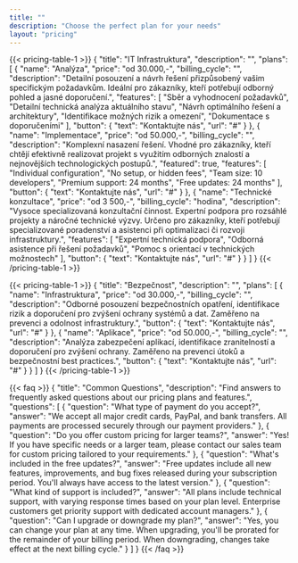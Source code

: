 ```yaml
---
title: ""
description: "Choose the perfect plan for your needs"
layout: "pricing"
---
```


{{< pricing-table-1 >}}
{
    "title": "IT Infrastruktura",
    "description": "",
    "plans": [
        {
            "name": "Analýza",
            "price": "od 30.000,-",
            "billing_cycle": "",
            "description": "Detailní posouzení a návrh řešení přizpůsobený vašim specifickým požadavkům. Ideální pro zákazníky, kteří potřebují odborný pohled a jasné doporučení.",
            "features": [
                "Sběr a vyhodnocení požadavků",
                "Detailní technická analýza aktuálního stavu",
                "Návrh optimálního řešení a architektury",
                "Identifikace možných rizik a omezení",
                "Dokumentace s doporučeními"
            ],
            "button": {
                "text": "Kontaktujte nás",
                "url": "#"
            }
        },
        {
            "name": "Implementace",
            "price": "od 50.000,-",
            "billing_cycle": "",
            "description": "Komplexní nasazení řešení. Vhodné pro zákazníky, kteří chtějí efektivně realizovat projekt s využitím odborných znalostí a nejnovějších technologických postupů.",
            "featured": true,
            "features": [
                "Individual configuration",
                "No setup, or hidden fees",
                "Team size: 10 developers",
                "Premium support: 24 months",
                "Free updates: 24 months"
            ],
            "button": {
                "text": "Kontaktujte nás",
                "url": "#"
            }
        },
        {
            "name": "Technické konzultace",
            "price": "od 3 500,-",
            "billing_cycle": "hodina",
            "description": "Vysoce specializovaná konzultační činnost. Expertní podpora pro rozsáhlé projekty a náročné technické výzvy. Určeno pro zákazníky, kteří potřebují specializované poradenství a asistenci při optimalizaci či rozvoji infrastruktury.",
            "features": [
                "Expertní technická podpora",
                "Odborná asistence při řešení požadavků",
                "Pomoc s orientací v technických možnostech"
            ],
            "button": {
                "text": "Kontaktujte nás",
                "url": "#"
            }
        }
    ]
}
{{< /pricing-table-1 >}}

{{< pricing-table-1 >}}
{
    "title": "Bezpečnost",
    "description": "",
    "plans": [
        {
            "name": "Infrastruktura",
            "price": "od 30.000,-",
            "billing_cycle": "",
            "description": "Odborné posouzení bezpečnostních opatření, identifikace rizik a doporučení pro zvýšení ochrany systémů a dat. Zaměřeno na prevenci a odolnost infrastruktury.",
            "button": {
                "text": "Kontaktujte nás",
                "url": "#"
            }
        },
        {
            "name": "Aplikace",
            "price": "od 50.000,-",
            "billing_cycle": "",
            "description": "Analýza zabezpečení aplikací, identifikace zranitelností a doporučení pro zvýšení ochrany. Zaměřeno na prevenci útoků a bezpečnostní best practices.",
            "button": {
                "text": "Kontaktujte nás",
                "url": "#"
            }
        }
    ]
}
{{< /pricing-table-1 >}}

<!--
<div class="mt-16"></div>

{{< pricing-table-2 >}}
{
    "title": "Alternative Pricing Options",
    "description": "Choose a plan that best suits your business needs with our flexible pricing options.",
    "plans": [
        {
            "name": "Basic",
            "price": "19",
            "description": "Perfect for freelancers and solo developers.",
            "features": [
                "Core features included",
                "Community support",
                "Team size: 1 developer",
                "Basic analytics",
                "Monthly updates"
            ],
            "button": {
                "text": "Choose Basic",
                "url": "#"
            }
        },
        {
            "name": "Professional",
            "price": "79",
            "description": "Ideal for growing development teams.",
            "featured": true,
            "features": [
                "All Basic features",
                "Priority support",
                "Team size: up to 5 developers",
                "Advanced analytics",
                "CI/CD integration"
            ],
            "button": {
                "text": "Choose Pro",
                "url": "#"
            }
        },
        {
            "name": "Business",
            "price": "299",
            "description": "For large organizations and enterprises.",
            "features": [
                "All Pro features",
                "24/7 dedicated support",
                "Unlimited team size",
                "Custom integrations",
                "SLA guarantee"
            ],
            "button": {
                "text": "Choose Business",
                "url": "#"
            }
        }
    ]
}
{{< /pricing-table-2 >}}
-->
{{< faq >}}
{
    "title": "Common Questions",
    "description": "Find answers to frequently asked questions about our pricing plans and features.",
    "questions": [
        {
            "question": "What type of payment do you accept?",
            "answer": "We accept all major credit cards, PayPal, and bank transfers. All payments are processed securely through our payment providers."
        },
        {
            "question": "Do you offer custom pricing for larger teams?",
            "answer": "Yes! If you have specific needs or a larger team, please contact our sales team for custom pricing tailored to your requirements."
        },
        {
            "question": "What's included in the free updates?",
            "answer": "Free updates include all new features, improvements, and bug fixes released during your subscription period. You'll always have access to the latest version."
        },
        {
            "question": "What kind of support is included?",
            "answer": "All plans include technical support, with varying response times based on your plan level. Enterprise customers get priority support with dedicated account managers."
        },
        {
            "question": "Can I upgrade or downgrade my plan?",
            "answer": "Yes, you can change your plan at any time. When upgrading, you'll be prorated for the remainder of your billing period. When downgrading, changes take effect at the next billing cycle."
        }
    ]
}
{{< /faq >}}
